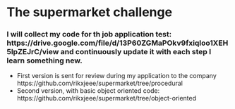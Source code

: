 <h1>The supermarket challenge</h1>
<h3>I will collect my code for th job application test: https://drive.google.com/file/d/13P60ZGMaPOkv9fxiqloo1XEH5lpZEJrC/view and continuously update it with each step I learn something new.
</h3>


<ul>
  <li>
     First version is sent for review during my application to the company
      https://github.com/rikxjeee/supermarket/tree/procedural
  </li>
  <li>Second version, with basic object oriented code:
      https://github.com/rikxjeee/supermarket/tree/object-oriented
 </ul>

